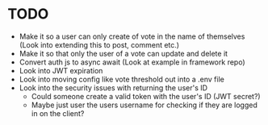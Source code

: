 # TODO

* Make it so a user can only create of vote in the name of themselves (Look into
  extending this to post, comment etc.)
* Make it so that only the user of a vote can update and delete it
* Convert auth js to async await (Look at example in framework repo)
* Look into JWT expiration
* Look into moving config like vote threshold out into a .env file
* Look into the security issues with returning the user's ID
  * Could someone create a valid token with the user's ID (JWT secret?)
  * Maybe just user the users username for checking if they are logged in on the
    client?
